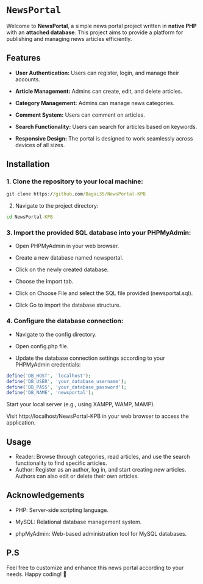 # `NewsPortal` 

Welcome to **NewsPortal**, a simple news portal project written in **native PHP** with an **attached database**. This project aims to provide a platform for publishing and managing news articles efficiently.

## Features

+ **User Authentication:** Users can register, login, and manage their accounts.

+ **Article Management:** Admins can create, edit, and delete articles.

+ **Category Management:** Admins can manage news categories.

+ **Comment System:** Users can comment on articles.

+ **Search Functionality:** Users can search for articles based on keywords.

+ **Responsive Design:** The portal is designed to work seamlessly across devices of all sizes.

## Installation
### 1. Clone the repository to your local machine:

```cmd
git clone https://github.com/Bagai35/NewsPortal-KPB
```

2. Navigate to the project directory: 
```cmd
cd NewsPortal-KPB
```
### 3. Import the provided SQL database into your PHPMyAdmin:

- Open PHPMyAdmin in your web browser.

- Create a new database named newsportal.

- Click on the newly created database.

- Choose the Import tab.

- Click on Choose File and select the SQL file provided (newsportal.sql).

- Click Go to import the database structure.

### 4. Configure the database connection:

- Navigate to the config directory.

- Open config.php file.

- Update the database connection settings according to your PHPMyAdmin credentials:
```PHP
define('DB_HOST', 'localhost');
define('DB_USER', 'your_database_username');
define('DB_PASS', 'your_database_password');
define('DB_NAME', 'newsportal');
```

Start your local server (e.g., using XAMPP, WAMP, MAMP).

Visit http://localhost/NewsPortal-KPB in your web browser to access the application.

## Usage

- Reader: Browse through categories, read articles, and use the search functionality to find specific articles.
- Author: Register as an author, log in, and start creating new articles. Authors can also edit or delete their own articles.

## Acknowledgements

- PHP: Server-side scripting language.

- MySQL: Relational database management system.

- phpMyAdmin: Web-based administration tool for MySQL databases.

## **P.S**
Feel free to customize and enhance this news portal according to your needs. Happy coding! 🚀




